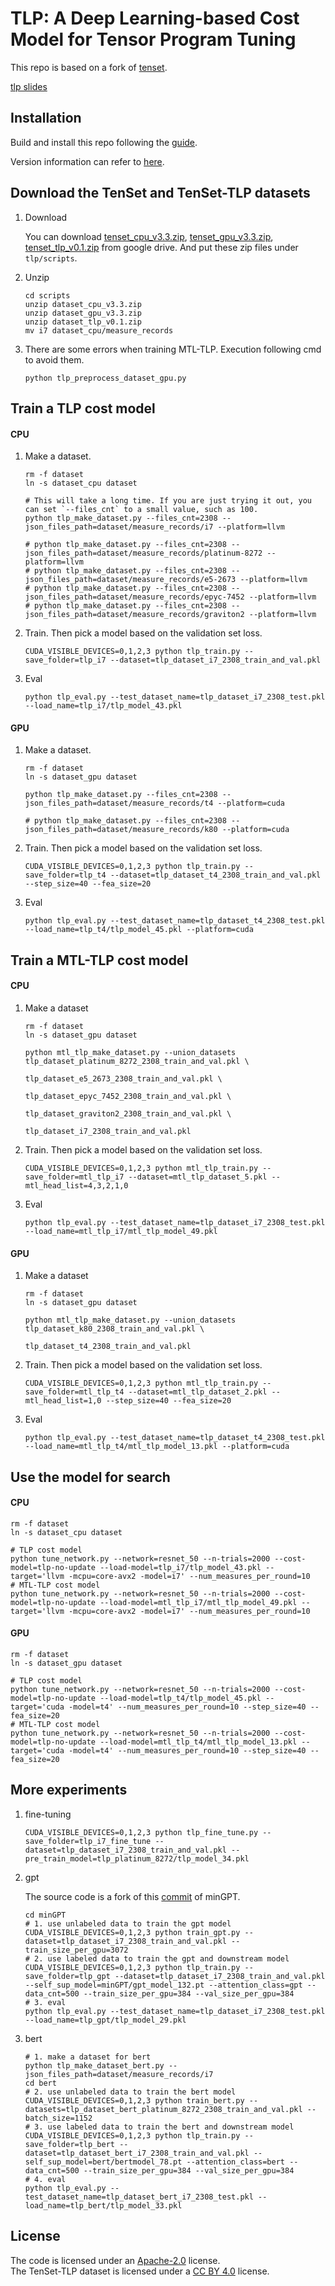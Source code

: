 # TLP: A Deep Learning-based Cost Model for Tensor Program Tuning

This repo is based on a fork of [tenset](https://github.com/tlc-pack/tenset).

[tlp slides](./tlp%20slides.pptx)

## Installation

Build and install this repo following the [guide](https://github.com/zhaiyi000/tlp/blob/main/docs/install/from_source.rst).

Version information can refer to [here](version.log).

## Download the TenSet and TenSet-TLP datasets

1. Download

   You can download [tenset_cpu_v3.3.zip](https://drive.google.com/file/d/1JQwGEe8jCpuhZPnUxO0Sb1CJJ06uevy6/view?usp=sharing), [tenset_gpu_v3.3.zip](https://drive.google.com/file/d/1jqHbmvXUrLPDCIqJIaPee_atsPc0ZFFK/view?usp=sharing), [tenset_tlp_v0.1.zip](https://drive.google.com/file/d/1WVNbmha3jjlqAAX-81N_doJ5IFihGfSK/view?usp=sharing) from google drive. And put these zip files under `tlp/scripts`.

2. Unzip

   ```shell
   cd scripts
   unzip dataset_cpu_v3.3.zip
   unzip dataset_gpu_v3.3.zip
   unzip dataset_tlp_v0.1.zip
   mv i7 dataset_cpu/measure_records
   ```

3. There are some errors when training MTL-TLP. Execution following cmd to avoid them.

   ```shell
   python tlp_preprocess_dataset_gpu.py
   ```


## Train a TLP cost model

#### CPU 

1. Make a dataset.

   ```shell
   rm -f dataset
   ln -s dataset_cpu dataset
   
   # This will take a long time. If you are just trying it out, you can set `--files_cnt` to a small value, such as 100.
   python tlp_make_dataset.py --files_cnt=2308 --json_files_path=dataset/measure_records/i7 --platform=llvm
   
   # python tlp_make_dataset.py --files_cnt=2308 --json_files_path=dataset/measure_records/platinum-8272 --platform=llvm  
   # python tlp_make_dataset.py --files_cnt=2308 --json_files_path=dataset/measure_records/e5-2673 --platform=llvm
   # python tlp_make_dataset.py --files_cnt=2308 --json_files_path=dataset/measure_records/epyc-7452 --platform=llvm
   # python tlp_make_dataset.py --files_cnt=2308 --json_files_path=dataset/measure_records/graviton2 --platform=llvm
   ```

2. Train. Then pick a model based on the validation set loss.

   ```shell
   CUDA_VISIBLE_DEVICES=0,1,2,3 python tlp_train.py --save_folder=tlp_i7 --dataset=tlp_dataset_i7_2308_train_and_val.pkl
   ```

3. Eval

   ```shell
   python tlp_eval.py --test_dataset_name=tlp_dataset_i7_2308_test.pkl --load_name=tlp_i7/tlp_model_43.pkl
   ```

#### GPU 

1. Make a dataset.

   ```shell
   rm -f dataset
   ln -s dataset_gpu dataset
   
   python tlp_make_dataset.py --files_cnt=2308 --json_files_path=dataset/measure_records/t4 --platform=cuda
   
   # python tlp_make_dataset.py --files_cnt=2308 --json_files_path=dataset/measure_records/k80 --platform=cuda
   ```

2. Train. Then pick a model based on the validation set loss.

   ```shell
   CUDA_VISIBLE_DEVICES=0,1,2,3 python tlp_train.py --save_folder=tlp_t4 --dataset=tlp_dataset_t4_2308_train_and_val.pkl --step_size=40 --fea_size=20
   ```

3. Eval

   ```shell
   python tlp_eval.py --test_dataset_name=tlp_dataset_t4_2308_test.pkl --load_name=tlp_t4/tlp_model_45.pkl --platform=cuda
   ```

## Train a MTL-TLP cost model

#### CPU 

1. Make a dataset

   ```shell
   rm -f dataset
   ln -s dataset_gpu dataset
   
   python mtl_tlp_make_dataset.py --union_datasets tlp_dataset_platinum_8272_2308_train_and_val.pkl \
                                                   tlp_dataset_e5_2673_2308_train_and_val.pkl \
                                                   tlp_dataset_epyc_7452_2308_train_and_val.pkl \
                                                   tlp_dataset_graviton2_2308_train_and_val.pkl \
                                                   tlp_dataset_i7_2308_train_and_val.pkl
   ```

2. Train. Then pick a model based on the validation set loss.

   ```shell
   CUDA_VISIBLE_DEVICES=0,1,2,3 python mtl_tlp_train.py --save_folder=mtl_tlp_i7 --dataset=mtl_tlp_dataset_5.pkl --mtl_head_list=4,3,2,1,0
   ```

3. Eval

   ```shell
   python tlp_eval.py --test_dataset_name=tlp_dataset_i7_2308_test.pkl --load_name=mtl_tlp_i7/mtl_tlp_model_49.pkl
   ```

#### GPU 

1. Make a dataset

   ```shell
   rm -f dataset
   ln -s dataset_gpu dataset
   
   python mtl_tlp_make_dataset.py --union_datasets tlp_dataset_k80_2308_train_and_val.pkl \
                                                   tlp_dataset_t4_2308_train_and_val.pkl
   ```

2. Train. Then pick a model based on the validation set loss.

   ```shell
   CUDA_VISIBLE_DEVICES=0,1,2,3 python mtl_tlp_train.py --save_folder=mtl_tlp_t4 --dataset=mtl_tlp_dataset_2.pkl --mtl_head_list=1,0 --step_size=40 --fea_size=20
   ```

3. Eval

   ```shell
   python tlp_eval.py --test_dataset_name=tlp_dataset_t4_2308_test.pkl --load_name=mtl_tlp_t4/mtl_tlp_model_13.pkl --platform=cuda
   ```

## Use the model for search

#### CPU

```shell
rm -f dataset
ln -s dataset_cpu dataset

# TLP cost model
python tune_network.py --network=resnet_50 --n-trials=2000 --cost-model=tlp-no-update --load-model=tlp_i7/tlp_model_43.pkl --target='llvm -mcpu=core-avx2 -model=i7' --num_measures_per_round=10
# MTL-TLP cost model
python tune_network.py --network=resnet_50 --n-trials=2000 --cost-model=tlp-no-update --load-model=mtl_tlp_i7/mtl_tlp_model_49.pkl --target='llvm -mcpu=core-avx2 -model=i7' --num_measures_per_round=10
```

#### GPU

```shell
rm -f dataset
ln -s dataset_gpu dataset

# TLP cost model
python tune_network.py --network=resnet_50 --n-trials=2000 --cost-model=tlp-no-update --load-model=tlp_t4/tlp_model_45.pkl --target='cuda -model=t4' --num_measures_per_round=10 --step_size=40 --fea_size=20
# MTL-TLP cost model
python tune_network.py --network=resnet_50 --n-trials=2000 --cost-model=tlp-no-update --load-model=mtl_tlp_t4/mtl_tlp_model_13.pkl --target='cuda -model=t4' --num_measures_per_round=10 --step_size=40 --fea_size=20
```

## More experiments

1. fine-tuning

   ```shell
   CUDA_VISIBLE_DEVICES=0,1,2,3 python tlp_fine_tune.py --save_folder=tlp_i7_fine_tune --dataset=tlp_dataset_i7_2308_train_and_val.pkl --pre_train_model=tlp_platinum_8272/tlp_model_34.pkl
   ```

2. gpt

   The source code is a fork of this [commit](https://github.com/karpathy/minGPT/tree/3ed14b2cec0dfdad3f4b2831f2b4a86d11aef150) of minGPT.

   ```shell
   cd minGPT
   # 1. use unlabeled data to train the gpt model
   CUDA_VISIBLE_DEVICES=0,1,2,3 python train_gpt.py --dataset=tlp_dataset_i7_2308_train_and_val.pkl --train_size_per_gpu=3072
   # 2. use labeled data to train the gpt and downstream model
   CUDA_VISIBLE_DEVICES=0,1,2,3 python tlp_train.py --save_folder=tlp_gpt --dataset=tlp_dataset_i7_2308_train_and_val.pkl --self_sup_model=minGPT/gpt_model_132.pt --attention_class=gpt --data_cnt=500 --train_size_per_gpu=384 --val_size_per_gpu=384
   # 3. eval
   python tlp_eval.py --test_dataset_name=tlp_dataset_i7_2308_test.pkl --load_name=tlp_gpt/tlp_model_29.pkl
   ```

3. bert

   ```shell
   # 1. make a dataset for bert
   python tlp_make_dataset_bert.py --json_files_path=dataset/measure_records/i7
   cd bert
   # 2. use unlabeled data to train the bert model
   CUDA_VISIBLE_DEVICES=0,1,2,3 python train_bert.py --datasets=tlp_dataset_bert_platinum_8272_2308_train_and_val.pkl --batch_size=1152
   # 3. use labeled data to train the bert and downstream model
   CUDA_VISIBLE_DEVICES=0,1,2,3 python tlp_train.py --save_folder=tlp_bert --dataset=tlp_dataset_bert_i7_2308_train_and_val.pkl --self_sup_model=bert/bertmodel_78.pt --attention_class=bert --data_cnt=500 --train_size_per_gpu=384 --val_size_per_gpu=384
   # 4. eval
   python tlp_eval.py --test_dataset_name=tlp_dataset_bert_i7_2308_test.pkl --load_name=tlp_bert/tlp_model_33.pkl
   ```

## License
The code is licensed under an [Apache-2.0](LICENSE) license.  
The TenSet-TLP dataset is licensed under a [CC BY 4.0](https://creativecommons.org/licenses/by/4.0/) license.